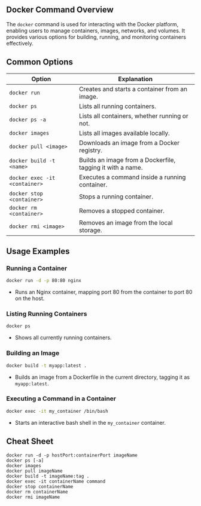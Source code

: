 ## Docker Command Overview

The `docker` command is used for interacting with the Docker platform, enabling users to manage containers, images, networks, and volumes. It provides various options for building, running, and monitoring containers effectively.

## Common Options

| Option                      | Explanation                                                  |
|-----------------------------|--------------------------------------------------------------|
| `docker run`                | Creates and starts a container from an image.                |
| `docker ps`                 | Lists all running containers.                                |
| `docker ps -a`              | Lists all containers, whether running or not.                |
| `docker images`             | Lists all images available locally.                          |
| `docker pull <image>`       | Downloads an image from a Docker registry.                   |
| `docker build -t <name>`    | Builds an image from a Dockerfile, tagging it with a name.   |
| `docker exec -it <container>` | Executes a command inside a running container.             |
| `docker stop <container>`   | Stops a running container.                                   |
| `docker rm <container>`     | Removes a stopped container.                                 |
| `docker rmi <image>`        | Removes an image from the local storage.                     |

## Usage Examples

### Running a Container

```bash
docker run -d -p 80:80 nginx
```

- Runs an Nginx container, mapping port 80 from the container to port 80 on the host.

### Listing Running Containers

```bash
docker ps
```

- Shows all currently running containers.

### Building an Image

```bash
docker build -t myapp:latest .
```

- Builds an image from a Dockerfile in the current directory, tagging it as `myapp:latest`.

### Executing a Command in a Container

```bash
docker exec -it my_container /bin/bash
```

- Starts an interactive bash shell in the `my_container` container.

## Cheat Sheet

```plaintext
docker run -d -p hostPort:containerPort imageName
docker ps [-a]
docker images
docker pull imageName
docker build -t imageName:tag .
docker exec -it containerName command
docker stop containerName
docker rm containerName
docker rmi imageName
```
